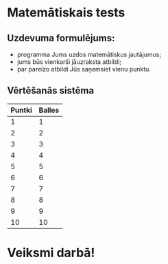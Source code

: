 # Matemātiskais tests

## Uzdevuma formulējums:

* programma Jums uzdos matemātiskus jautājumus;
* jums būs vienkarši jāuzraksta atbildi;
* par pareizo atbildi Jūs saņemsiet vienu punktu.

## Vērtēšanās sistēma

| Puntki | Balles |
|--------|--------|
| 1      | 1      |
| 2      | 2      |
| 3      | 3      |
| 4      | 4      |
| 5      | 5      |
| 6      | 6      |
| 7      | 7      |
| 8      | 8      |
| 9      | 9      |
| 10     | 10     |

# Veiksmi darbā!